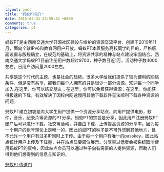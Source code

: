 ```yaml
---
layout: post
title: "蚂蚁PT简介"
date: 2015-08-31 22:59:34 +0800
comments: true
categories: pt
---
```

蚂蚁PT是由西南交通大学开源社区建设与维护的资源交流平台，创建于2010年11月，面向全球IPv6和教育网用户开放。蚂蚁PT本着服务高校同学的目的，严格版面设置与版规确立，在规范的基础上，将资源共享的精神与站点建设牢固结合。西南交通大学蚂蚁PT目前注册用户数超过9700，种子数目近1万，活动种子数4000左右，日用户访问量2000左右。

共享是这个时代的主题，也是社会的趋势。很多大学给我们提供了较为便利的网络条件，但是没有共享，那我们每个人拥有的只是很少一部分资源。欢迎每一个同学加入,在这里，你可以结交朋友；在这里，你可以免费获得资源；在这里，你能获得极速的下载，有效解决了因校内网速慢用其他下载软件无法顺利下载各种资源的问题。

蚂蚁PT建立初衷是向大学生用户提供一个资源分享站点，向用户提供电影，软件，音乐，纪录片等资源的PT分享。蚂蚁PT的宗旨是分享，因此用户注册蚂蚁PT账户后可以进行下载，社交等活动，并自由下载、上传提高资源的分享率。因为每一个用户的帐号理论上是唯一的，因此蚂蚁PT的种子是不可外流到其他地方，且不允许一个用户有过多IP同时上下传。由于每一个用户有唯一的passkey，因此站点统计用户上传及下载量，并在站点显要部位展示。分享率过低者会被系统取消使用蚂蚁PT的资格，因此站点会员可以通过种子向有需要的人提供资源，帮助人们得到他们想得到的信息与知识的。

[蚂蚁PT传送门](http://antsoul.com)

